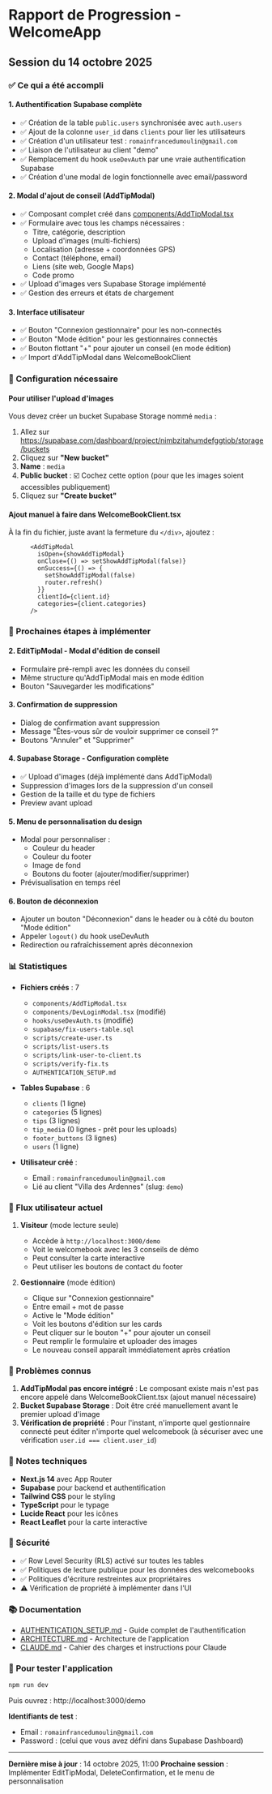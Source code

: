 # Rapport de Progression - WelcomeApp

## Session du 14 octobre 2025

### ✅ Ce qui a été accompli

#### 1. Authentification Supabase complète
- ✅ Création de la table `public.users` synchronisée avec `auth.users`
- ✅ Ajout de la colonne `user_id` dans `clients` pour lier les utilisateurs
- ✅ Création d'un utilisateur test : `romainfrancedumoulin@gmail.com`
- ✅ Liaison de l'utilisateur au client "demo"
- ✅ Remplacement du hook `useDevAuth` par une vraie authentification Supabase
- ✅ Création d'une modal de login fonctionnelle avec email/password

#### 2. Modal d'ajout de conseil (AddTipModal)
- ✅ Composant complet créé dans [components/AddTipModal.tsx](components/AddTipModal.tsx)
- ✅ Formulaire avec tous les champs nécessaires :
  - Titre, catégorie, description
  - Upload d'images (multi-fichiers)
  - Localisation (adresse + coordonnées GPS)
  - Contact (téléphone, email)
  - Liens (site web, Google Maps)
  - Code promo
- ✅ Upload d'images vers Supabase Storage implémenté
- ✅ Gestion des erreurs et états de chargement

#### 3. Interface utilisateur
- ✅ Bouton "Connexion gestionnaire" pour les non-connectés
- ✅ Bouton "Mode édition" pour les gestionnaires connectés
- ✅ Bouton flottant "+" pour ajouter un conseil (en mode édition)
- ✅ Import d'AddTipModal dans WelcomeBookClient

### 🔧 Configuration nécessaire

#### Pour utiliser l'upload d'images

Vous devez créer un bucket Supabase Storage nommé `media` :

1. Allez sur https://supabase.com/dashboard/project/nimbzitahumdefggtiob/storage/buckets
2. Cliquez sur **"New bucket"**
3. **Name** : `media`
4. **Public bucket** : ☑️ Cochez cette option (pour que les images soient accessibles publiquement)
5. Cliquez sur **"Create bucket"**

#### Ajout manuel à faire dans WelcomeBookClient.tsx

À la fin du fichier, juste avant la fermeture du `</div>`, ajoutez :

```tsx
      <AddTipModal
        isOpen={showAddTipModal}
        onClose={() => setShowAddTipModal(false)}
        onSuccess={() => {
          setShowAddTipModal(false)
          router.refresh()
        }}
        clientId={client.id}
        categories={client.categories}
      />
```

### 🚧 Prochaines étapes à implémenter

#### 2. EditTipModal - Modal d'édition de conseil
- Formulaire pré-rempli avec les données du conseil
- Même structure qu'AddTipModal mais en mode édition
- Bouton "Sauvegarder les modifications"

#### 3. Confirmation de suppression
- Dialog de confirmation avant suppression
- Message "Êtes-vous sûr de vouloir supprimer ce conseil ?"
- Boutons "Annuler" et "Supprimer"

#### 4. Supabase Storage - Configuration complète
- ✅ Upload d'images (déjà implémenté dans AddTipModal)
- Suppression d'images lors de la suppression d'un conseil
- Gestion de la taille et du type de fichiers
- Preview avant upload

#### 5. Menu de personnalisation du design
- Modal pour personnaliser :
  - Couleur du header
  - Couleur du footer
  - Image de fond
  - Boutons du footer (ajouter/modifier/supprimer)
- Prévisualisation en temps réel

#### 6. Bouton de déconnexion
- Ajouter un bouton "Déconnexion" dans le header ou à côté du bouton "Mode édition"
- Appeler `logout()` du hook useDevAuth
- Redirection ou rafraîchissement après déconnexion

### 📊 Statistiques

- **Fichiers créés** : 7
  - `components/AddTipModal.tsx`
  - `components/DevLoginModal.tsx` (modifié)
  - `hooks/useDevAuth.ts` (modifié)
  - `supabase/fix-users-table.sql`
  - `scripts/create-user.ts`
  - `scripts/list-users.ts`
  - `scripts/link-user-to-client.ts`
  - `scripts/verify-fix.ts`
  - `AUTHENTICATION_SETUP.md`

- **Tables Supabase** : 6
  - `clients` (1 ligne)
  - `categories` (5 lignes)
  - `tips` (3 lignes)
  - `tip_media` (0 lignes - prêt pour les uploads)
  - `footer_buttons` (3 lignes)
  - `users` (1 ligne)

- **Utilisateur créé** :
  - Email : `romainfrancedumoulin@gmail.com`
  - Lié au client "Villa des Ardennes" (slug: `demo`)

### 🎯 Flux utilisateur actuel

1. **Visiteur** (mode lecture seule)
   - Accède à `http://localhost:3000/demo`
   - Voit le welcomebook avec les 3 conseils de démo
   - Peut consulter la carte interactive
   - Peut utiliser les boutons de contact du footer

2. **Gestionnaire** (mode édition)
   - Clique sur "Connexion gestionnaire"
   - Entre email + mot de passe
   - Active le "Mode édition"
   - Voit les boutons d'édition sur les cards
   - Peut cliquer sur le bouton "+" pour ajouter un conseil
   - Peut remplir le formulaire et uploader des images
   - Le nouveau conseil apparaît immédiatement après création

### 🐛 Problèmes connus

1. **AddTipModal pas encore intégré** : Le composant existe mais n'est pas encore appelé dans WelcomeBookClient.tsx (ajout manuel nécessaire)
2. **Bucket Supabase Storage** : Doit être créé manuellement avant le premier upload d'image
3. **Vérification de propriété** : Pour l'instant, n'importe quel gestionnaire connecté peut éditer n'importe quel welcomebook (à sécuriser avec une vérification `user.id === client.user_id`)

### 📝 Notes techniques

- **Next.js 14** avec App Router
- **Supabase** pour backend et authentification
- **Tailwind CSS** pour le styling
- **TypeScript** pour le typage
- **Lucide React** pour les icônes
- **React Leaflet** pour la carte interactive

### 🔐 Sécurité

- ✅ Row Level Security (RLS) activé sur toutes les tables
- ✅ Politiques de lecture publique pour les données des welcomebooks
- ✅ Politiques d'écriture restreintes aux propriétaires
- ⚠️ Vérification de propriété à implémenter dans l'UI

### 📚 Documentation

- [AUTHENTICATION_SETUP.md](AUTHENTICATION_SETUP.md) - Guide complet de l'authentification
- [ARCHITECTURE.md](ARCHITECTURE.md) - Architecture de l'application
- [CLAUDE.md](CLAUDE.md) - Cahier des charges et instructions pour Claude

### 🚀 Pour tester l'application

```bash
npm run dev
```

Puis ouvrez : http://localhost:3000/demo

**Identifiants de test** :
- Email : `romainfrancedumoulin@gmail.com`
- Password : (celui que vous avez défini dans Supabase Dashboard)

---

**Dernière mise à jour** : 14 octobre 2025, 11:00
**Prochaine session** : Implémenter EditTipModal, DeleteConfirmation, et le menu de personnalisation

